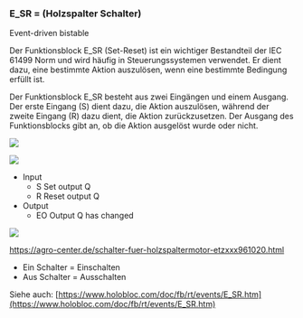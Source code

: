 ### E\_SR = (Holzspalter Schalter)

Event-driven bistable

Der Funktionsblock E\_SR (Set-Reset) ist ein wichtiger Bestandteil der IEC 61499 Norm und wird häufig in Steuerungssystemen verwendet. Er dient dazu, eine bestimmte Aktion auszulösen, wenn eine bestimmte Bedingung erfüllt ist.

Der Funktionsblock E\_SR besteht aus zwei Eingängen und einem Ausgang. Der erste Eingang (S) dient dazu, die Aktion auszulösen, während der zweite Eingang (R) dazu dient, die Aktion zurückzusetzen. Der Ausgang des Funktionsblocks gibt an, ob die Aktion ausgelöst wurde oder nicht.

![](https://user-images.githubusercontent.com/113907528/204904299-a6a3580a-42b4-4ea9-80c9-52b38b2d002b.png)

![](https://user-images.githubusercontent.com/113907527/227968982-41363984-7ace-4732-912a-e60066cb2c6c.png)

*   Input
    *   S Set output Q
    *   R Reset output Q
*   Output
    *   EO Output Q has changed

![](https://agro-center.de/out/pictures/master/product/1/ETZXXX961020_1.jpg)

https://agro-center.de/schalter-fuer-holzspaltermotor-etzxxx961020.html

*   Ein Schalter = Einschalten
*   Aus Schalter = Ausschalten

Siehe auch: \[https://www.holobloc.com/doc/fb/rt/events/E_SR.htm](https://www.holobloc.com/doc/fb/rt/events/E_SR.htm)
